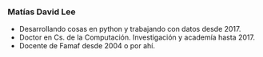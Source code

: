 ### Matías David Lee

  - Desarrollando cosas en python y trabajando con datos desde 2017.
  - Doctor en Cs. de la Computación. Investigación y academía hasta 2017.
  - Docente de Famaf desde 2004 o por ahí.
  
